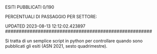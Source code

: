 ESITI PUBBLICATI 0/190 

PERCENTUALI DI PASSAGGIO PER SETTORE:

UPDATED 2023-08-13 12:12:02.423897
###################################################### 

Si tratta di un semplice script in python per controllare quando sono pubblicati gli esiti (ASN 2021, sesto quadrimestre).

